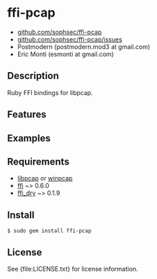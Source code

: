 # ffi-pcap

* [github.com/sophsec/ffi-pcap](http://github.com/sophsec/ffi-pcap/)
* [github.com/sophsec/ffi-pcap/issues](http://github.com/sophsec/ffi-pcap/issues)
* Postmodern (postmodern.mod3 at gmail.com)
* Eric Monti (esmonti at gmail.com)

## Description

Ruby FFI bindings for libpcap.

## Features

## Examples

## Requirements

* [libpcap](http://www.tcpdump.org/) or [winpcap](http://winpcap.org/)
* [ffi](http://github.com/ffi/ffi) ~> 0.6.0
* [ffi_dry](http://github.com/emonti/ffi_dry) ~> 0.1.9

## Install

    $ sudo gem install ffi-pcap

## License

See {file:LICENSE.txt} for license information.


